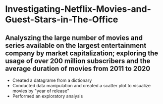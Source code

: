 # Investigating-Netflix-Movies-and-Guest-Stars-in-The-Office

## Analyszing the large number of movies and series available on the largest entertainment company by market capitalization; exploring the usage of over 200 million subscribers and the average duration of movies from  2011 to 2020

- Created a datagrame from a dictionary
- Conducted data manipulation and created a scatter plot to visualize movies by "year of release"
- Performed an exploratory analysis
